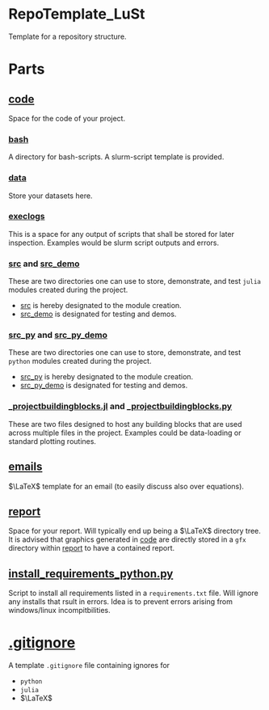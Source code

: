 # RepoTemplate_LuSt

Template for a repository structure.

# Parts

## [code](./code/)

Space for the code of your project.

### [bash](./code/bash/)

A directory for bash-scripts.
A slurm-script template is provided.

### [data](./code/data/)

Store your datasets here.

### [execlogs](./code/execlogs/)

This is a space for any output of scripts that shall be stored for later inspection.
Examples would be slurm script outputs and errors.

### [src](./code/src/) and [src_demo](./code/src_demo/)

These are two directories one can use to store, demonstrate, and test `julia` modules created during the project.
* [src](./code/src/) is hereby designated to the module creation.
* [src_demo](./code/src_demo/) is designated for testing and demos.

### [src_py](./code/src_py/) and [src_py_demo](./code/src_py_demo/)

These are two directories one can use to store, demonstrate, and test `python` modules created during the project.
* [src_py](./code/src_py/) is hereby designated to the module creation.
* [src_py_demo](./code/src_py_demo/) is designated for testing and demos.

### [_projectbuildingblocks.jl](./code/_projectbuildingblocks.jl) and [_projectbuildingblocks.py](./code/_projectbuildingblocks.py)

These are two files designed to host any building blocks that are used across multiple files in the project.
Examples could be data-loading or standard plotting routines.

## [emails](./emails/)

$\LaTeX$ template for an email (to easily discuss also over equations).

## [report](./report/)

Space for your report.
Will typically end up being a $\LaTeX$ directory tree.
It is advised that graphics generated in  [code](./code/) are directly stored in a `gfx` directory within [report](./report/) to have a contained report.

## [install_requirements_python.py](./install_requirements_python.py)

Script to install all requirements listed in a `requirements.txt` file.
Will ignore any installs that rsult in errors.
Idea is to prevent errors arising from windows/linux incompitbilities.

# [.gitignore](./.gitignore)

A template `.gitignore` file containing ignores for
* `python`
* `julia`
* $\LaTeX$
